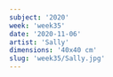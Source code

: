 ```yaml
---
subject: '2020'
week: 'week35'
date: '2020-11-06'
artist: 'Sally'
dimensions: '40x40 cm'
slug: 'week35/Sally.jpg'
---
```

